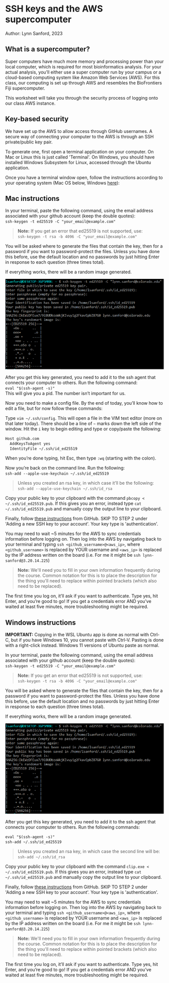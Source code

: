 # SSH keys and the AWS supercomputer
Author: Lynn Sanford, 2023

## What is a supercomputer?
Super computers have much more memory and processing power than your local computer, which is required for most bioinformatics analysis. For your actual analysis, you’ll either use a super computer run by your campus or a cloud-based computing system like Amazon Web Services (AWS). For this class, our computing is set up through AWS and resembles the BioFrontiers Fiji supercomputer.

This worksheet will take you through the security process of logging onto our class AWS instance.

## Key-based security
We have set up the AWS to allow access through GitHub usernames. A secure way of connecting your computer to the AWS is through an SSH private/public key pair.

To generate one, first open a terminal application on your computer. On Mac or Linux this is just called 'Terminal'. On Windows, you should have installed Windows Subsystem for Linux, accessed through the Ubuntu application.

Once you have a terminal window open, follow the instructions according to your operating system (Mac OS below, Windows [here](#windows)):

## Mac instructions
In your terminal, paste the following command, using the email address associated with your github account (keep the double quotes):\
`ssh-keygen -t ed25519 -C "your_email@example.com"`

>**Note:** If you get an error that ed25519 is not supported, use:\
`ssh-keygen -t rsa -b 4096 -C "your_email@example.com"`

You will be asked where to generate the files that contain the key, then for a password if you want to password-protect the files. Unless you have done this before, use the default location and no passwords by just hitting Enter in response to each question (three times total).

If everything works, there will be a random image generated.

![Screenshot of ssh key generation](md_images/ssh_keygen.png)

After you get this key generated, you need to add it to the ssh agent that connects your computer to others. Run the following command:\
`eval "$(ssh-agent -s)"`\
This will give you a pid. The number isn’t important for us.

Now you need to make a config file. By the end of today, you’ll know how to edit a file, but for now follow these commands:

Type `vim ~/.ssh/config`. This will open a file in the VIM text editor (more on that later today). There should be a line of `~` marks down the left side of the window. Hit the `i` key to begin editing and type or copy/paste the following:
```
Host github.com
  AddKeysToAgent yes
  IdentityFile ~/.ssh/id_ed25519
```
When you’re done typing, hit Esc, then type `:wq` (starting with the colon).

Now you’re back on the command line. Run the following:\
`ssh-add --apple-use-keychain ~/.ssh/id_ed25519`
>Unless you created an rsa key, in which case it’ll be the following:\
`ssh-add --apple-use-keychain ~/.ssh/id_rsa`

Copy your public key to your clipboard with the command `pbcopy < ~/.ssh/id_ed25519.pub`. If this gives you an error, instead type `cat ~/.ssh/id_ed25519.pub` and manually copy the output line to your clipboard.

Finally, follow <a href="https://docs.github.com/en/authentication/connecting-to-github-with-ssh/adding-a-new-ssh-key-to-your-github-account?platform=mac">these instructions</a> from GitHub. SKIP TO STEP 2 under 'Adding a new SSH key to your account'. Your key type is 'authentication'.

You may need to wait ~5 minutes for the AWS to sync credentials information before logging on. Then log into the AWS by navigating back to your terminal and typing `ssh <github_username>@<aws_ip>`, where `<github_username>` is replaced by YOUR username and `<aws_ip>` is replaced by the IP address written on the board (i.e. For me it might be `ssh lynn-sanford@3.20.14.225`)

>**Note:** We'll need you to fill in your own information frequently during the course. Common notation for this is to place the description for the thing you'll need to replace within pointed brackets (which also need to be replaced).

The first time you log on, it’ll ask if you want to authenticate. Type yes, hit Enter, and you’re good to go!
If you get a credentials error AND you’ve waited at least five minutes, more troubleshooting might be required.


## <a id="windows">Windows instructions</a>

**IMPORTANT:** Copying in the WSL Ubuntu app is done as normal with Ctrl-C, but if you have Windows 10, you cannot paste with Ctrl-V. Pasting is done with a right-click instead. Windows 11 versions of Ubuntu paste as normal.

In your terminal, paste the following command, using the email address associated with your github account (keep the double quotes):\
`ssh-keygen -t ed25519 -C "your_email@example.com"`
>**Note:** If you get an error that ed25519 is not supported, use:\
`ssh-keygen -t rsa -b 4096 -C "your_email@example.com"`

You will be asked where to generate the files that contain the key, then for a password if you want to password-protect the files. Unless you have done this before, use the default location and no passwords by just hitting Enter in response to each question (three times total).

If everything works, there will be a random image generated.

![Screenshot of ssh key generation](md_images/ssh_keygen.png)

After you get this key generated, you need to add it to the ssh agent that connects your computer to others. Run the following commands:
```
eval "$(ssh-agent -s)"
ssh-add ~/.ssh/id_ed25519
```
>Unless you created an rsa key, in which case the second line will be:\
`ssh-add ~/.ssh/id_rsa`

Copy your public key to your clipboard with the command `clip.exe < ~/.ssh/id_ed25519.pub`. If this gives you an error, instead type `cat ~/.ssh/id_ed25519.pub` and manually copy the output line to your clipboard.

Finally, follow <a href="https://docs.github.com/en/authentication/connecting-to-github-with-ssh/adding-a-new-ssh-key-to-your-github-account?platform=windows">these instructions</a> from GitHub. SKIP TO STEP 2 under 'Adding a new SSH key to your account'. Your key type is 'authentication'.

You may need to wait ~5 minutes for the AWS to sync credentials information before logging on. Then log into the AWS by navigating back to your terminal and typing `ssh <github_username>@<aws_ip>`, where `<github_username>` is replaced by YOUR username and `<aws_ip>` is replaced by the IP address written on the board (i.e. For me it might be `ssh lynn-sanford@3.20.14.225`)

>**Note:** We'll need you to fill in your own information frequently during the course. Common notation for this is to place the description for the thing you'll need to replace within pointed brackets (which also need to be replaced).

The first time you log on, it’ll ask if you want to authenticate. Type yes, hit Enter, and you’re good to go!
If you get a credentials error AND you’ve waited at least five minutes, more troubleshooting might be required.
